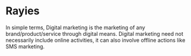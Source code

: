 # Rayies
In simple terms, Digital marketing is the marketing of any brand/product/service through digital means. Digital marketing need not necessarily include online activities, it can also involve offline actions like SMS marketing.
